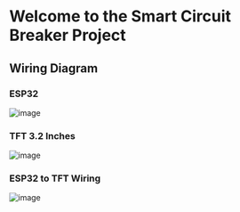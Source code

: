 # Welcome to the Smart Circuit Breaker Project

## Wiring Diagram

### ESP32
![image](https://github.com/user-attachments/assets/ff318ec0-746d-4fcb-b0bd-e28d05273a8d)

### TFT 3.2 Inches
![image](https://github.com/user-attachments/assets/97290607-e8ca-4df4-af8c-4fba7f0a244e)

### ESP32 to TFT Wiring
![image](https://github.com/user-attachments/assets/3ba365ad-7e61-47f6-895a-4d275df18bc6)
